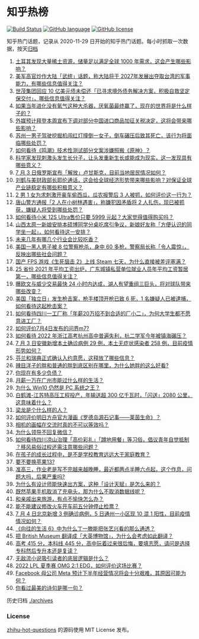 # 知乎热榜
[![Build Status](https://github.com/ToWeLong/zhihu-hot-questions/workflows/CI/badge.svg)](https://github.com/ToWeLong/zhihu-hot-questions/actions)
[![GitHub language](https://img.shields.io/badge/language-golang-orange.svg)](https://golang.org/)
[![GitHub license](https://img.shields.io/github/license/ToWeLong/zhihu-hot-questions)](https://github.com/ToWeLong/zhihu-hot-questions/blob/main/LICENSE)

知乎热门话题，记录从 2020-11-29 日开始的知乎热门话题。每小时抓取一次数据，按天[归档](./archives)

<!-- BEGIN -->

1. [土耳其发现大量稀土资源，储量足以满足全球 1000 年需求，这会产生哪些影响？](https://www.zhihu.com/question/541520322)
1. [美军高官炒作大陆「武统」话题，称大陆将于 2027年发展出夺取台湾的军事能力，有哪些信息值得关注？](https://www.zhihu.com/question/541443220)
1. [世茂集团回应 10 亿美元债未偿还「已寻求境外债务解决方案，积极自救坚定保交付」，哪些信息值得关注？](https://www.zhihu.com/question/541382445)
1. [如果当年进化没有氧气这种大杀器，厌氧菌最终赢了，现在的世界将是什么样子的？](https://www.zhihu.com/question/350611954)
1. [外媒预计拜登本周宣布下调对部分中国进口商品加征关税决定，这将会带来哪些影响？](https://www.zhihu.com/question/541593039)
1. [苏州一男子驾驶挖掘机闯红灯撞倒一女子，倒车碾压后致其死亡，该行为将面临哪些处罚？](https://www.zhihu.com/question/541282071)
1. [如何看待《鸣潮》技术性测试部分文案涉嫌照搬《原神》？](https://www.zhihu.com/question/541431506)
1. [科学家发现刺激头发生长分子，让头发重新生长或能成为现实，这一发现具有哪些意义？](https://www.zhihu.com/question/541462251)
1. [7 月 3 日俄罗斯宣布「解放」卢甘斯克，目前当地居民情况如何？](https://www.zhihu.com/question/541461633)
1. [刘鹤与美财政部长耶伦通话，这会给全球经济形势带来哪些影响？对保证全球产业链稳定有哪些积极意义？](https://www.zhihu.com/question/541592443)
1. [2 男 1 女为求刺激开豪车偷西瓜，瓜农报警后 3 人被抓，如何评价这一行为？](https://www.zhihu.com/question/541432279)
1. [唐山警方通报「2 人在小树林遇害」，称嫌犯因矛盾将 2 人扎伤，现已被抓获，嫌疑人将受到哪些处罚？](https://www.zhihu.com/question/541493043)
1. [如何看待小米 12S Ultra售价只要 5999 元起？大家觉得值得购买吗？](https://www.zhihu.com/question/541510514)
1. [山西太原一新娘安排本硕博同学分桌吃席引争议，新娘好友称「方便认识的同学坐一起」，如何看待这一安排？](https://www.zhihu.com/question/541455377)
1. [未来几年有哪几个行业会比较吃香？](https://www.zhihu.com/question/515200489)
1. [美国一黑人男子被 8 位警察枪杀，身中 60 多枪，警察局长称「令人震惊」，反映出哪些社会问题？](https://www.zhihu.com/question/541406705)
1. [国产 FPS 游戏《生死狙击 2》上线 Steam 七天，为什么直接被差评塞满？](https://www.zhihu.com/question/541482620)
1. [25 省份 2021 年平均工资出炉，广东城镇私营单位就业人员年平均工资暂居第一，哪些信息值得关注？](https://www.zhihu.com/question/541484324)
1. [曝欧文与威少交易最快 24 小时内达成，湖人有望重组三巨头，将对球队带来哪些改变？](https://www.zhihu.com/question/541457427)
1. [美国「独立日」发生枪击案，枪手楼顶开枪已致 6 死，1 名嫌疑人已被逮捕，如何看待这起枪击案？](https://www.zhihu.com/question/541579643)
1. [如何看待四川一工厂称「年薪20万招不到合适的厂小二」，为何大学生都不愿意进工厂？](https://www.zhihu.com/question/541311610)
1. [如何评价7月4日发布的问界m7?](https://www.zhihu.com/question/541488800)
1. [如何看待 2022 年浙江高考杭州高中普遍失利，杭二学军今年被镇海碾压？](https://www.zhihu.com/question/540186028)
1. [7 月 3 日安徽新增本土确诊病例 29 例，本土无症状感染者 258 例，目前疫情形势如何？](https://www.zhihu.com/question/541377562)
1. [芬兰和瑞典正式确认入约意愿，这释放了哪些信息？](https://www.zhihu.com/question/541585670)
1. [辣目洋子的胖和普通的胖到底区别在哪里，为什么她胖的这么好看?](https://www.zhihu.com/question/530358018)
1. [你现在有多少负债？](https://www.zhihu.com/question/498237337)
1. [月薪一万在广州市能过什么样的生活？](https://www.zhihu.com/question/54172137)
1. [为什么 Win10 仍然是 PC 系统之王？](https://www.zhihu.com/question/540922748)
1. [白鹤滩-江苏特高压工程投产，年输送超 300 亿千瓦时，「闪送」2080 公里，这意味着什么？](https://www.zhihu.com/question/540999310)
1. [梁龙是个什么样的人？](https://www.zhihu.com/question/360122991)
1. [如何评价明日方舟官方漫画《罗德岛源石记事——莱茵生命》？](https://www.zhihu.com/question/541270649)
1. [相机的画幅在交流时真的不可以等效吗？](https://www.zhihu.com/question/541260952)
1. [为什么领导不回复微信？](https://www.zhihu.com/question/360314702)
1. [如何看待四川凉山治理「高价彩礼」「蹲地用餐」等习俗，倡议青年自觉抵制 ？移风易俗过程还需注意哪些问题？](https://www.zhihu.com/question/541411259)
1. [在孩子的成长过程中，是不是学校教育远远大于家庭教育？](https://www.zhihu.com/question/538798420)
1. [要不要换苹果13?](https://www.zhihu.com/question/539827703)
1. [准高三，作业老是写不完越来越晚睡，最近都两点半睡六点起，这个作息，问题大吗，后果严重吗?](https://www.zhihu.com/question/539055111)
1. [为什么有设计师能快速出方案，这种「设计天赋」是怎么来的？](https://www.zhihu.com/question/537595624)
1. [既然苹果手机取消了充电头，那为什么不取消数据线呢？](https://www.zhihu.com/question/540788380)
1. [和亲戚出来旅游，有点不愉快怎么办？](https://www.zhihu.com/question/541409640)
1. [能不能建议修改火车开车前五分钟停止检票？](https://www.zhihu.com/question/525603632)
1. [7 月 4 日北京新增 3 例确诊病例，5 日通州一小区现 10 混 1 阳性，目前疫情情况如何？](https://www.zhihu.com/question/541576913)
1. [《向往的生活 6》中为什么丁一滕能把张艺兴看的那么通透？](https://www.zhihu.com/question/541173348)
1. [把 British Museum 翻译成「大英博物馆」，为什么会考虑如此翻译？](https://www.zhihu.com/question/33703384)
1. [高考 415 分，本科线 445 分，高中玩着过来很后悔，要填志愿，请问是选择专科然后专升本还是复读？](https://www.zhihu.com/question/541538206)
1. [无敌流小说吸引读者的底层逻辑是什么？](https://www.zhihu.com/question/541274125)
1. [2022 LPL 夏季赛 OMG 2:1 EDG，如何评价这场比赛？](https://www.zhihu.com/question/541501165)
1. [Facebook 母公司 Meta 预计下半年经营情况将会十分艰难，其原因可能为何？](https://www.zhihu.com/question/540972229)
1. [你看过最美的诗句是哪一句？](https://www.zhihu.com/question/537516999)

<!-- END -->

历史归档 [./archives](./archives)


### License
[zhihu-hot-questions](https://github.com/towelong/zhihu-hot-questions) 的源码使用 MIT License 发布。